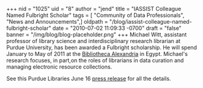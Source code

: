 +++
nid = "1025"
uid = "8"
author = "jend"
title = "IASSIST Colleague Named Fulbright Scholar"
tags = [ "Community of Data Professionals", "News and Announcements",]
oldpath = "/blog/iassist-colleague-named-fulbright-scholar"
date = "2010-07-02 11:09:33 -0700"
draft = "false"
banner = "/img/blog/blog-placeholder.png"
+++
Michael Witt, assistant professor of library science and
interdisciplinary research librarian at Purdue University, has been
awarded a Fulbright scholarship. He will spend January to May of 2011 at
the [Bibliotheca
Alexandria](http://www.bibalex.org/Home/Default_EN.aspx "Bibliotheca Alexandria")
in Egypt. Michael's research focuses, in part,on the roles of librarians
in data curation and managing electronic resource collections.

See this Purdue Libraries June 16 [press
release](http://blogs.lib.purdue.edu/news/2010/06/16/purdue-libraries-professor-headed-to-egypt-as-fulbright-scholar/ "Purdue Press Release")
for all the details.
